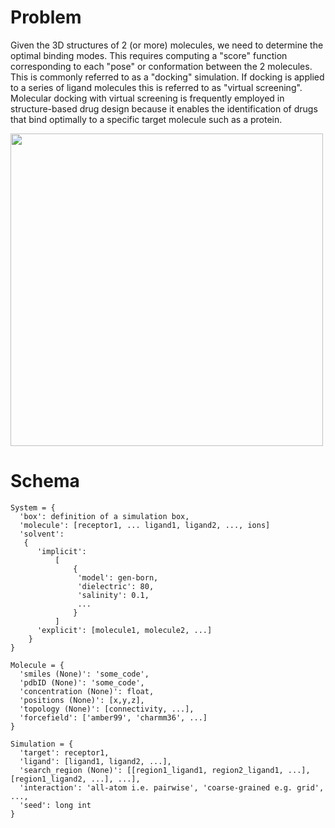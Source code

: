 
 # Problem
 Given the 3D structures of 2 (or more) molecules, we need to determine the optimal binding modes. This requires computing a "score" function corresponding to each "pose" or conformation between the 2 molecules. This is commonly referred to as a "docking" simulation. If docking is applied to a series of ligand molecules this is referred to as "virtual screening". Molecular docking with virtual screening is frequently employed in structure-based drug design because it enables the identification of drugs that bind optimally to a specific target molecule such as a protein.

<img src="https://www.oist.jp/sites/default/files/photos/docking%20simulation.png" width="500">


# Schema

```
System = {
  'box': definition of a simulation box,
  'molecule': [receptor1, ... ligand1, ligand2, ..., ions] 
  'solvent':
   {
      'implicit':
          [
              {
               'model': gen-born,
               'dielectric': 80,
               'salinity': 0.1,
               ...
              }
          ]
      'explicit': [molecule1, molecule2, ...]
    }
}

Molecule = {
  'smiles (None)': 'some_code',
  'pdbID (None)': 'some_code',
  'concentration (None)': float,
  'positions (None)': [x,y,z],
  'topology (None)': [connectivity, ...],
  'forcefield': ['amber99', 'charmm36', ...]
}

Simulation = {
  'target': receptor1,
  'ligand': [ligand1, ligand2, ...],
  'search_region (None)': [[region1_ligand1, region2_ligand1, ...], [region1_ligand2, ...], ...],
  'interaction': 'all-atom i.e. pairwise', 'coarse-grained e.g. grid', ...,
  'seed': long int 
}
```
